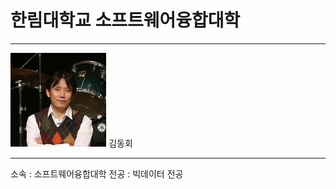 # 한림대학교 소프트웨어융합대학
---
<img src=kdh.png height=150 widht=150>
김동회

---

소속 : 소프트웨어융합대학
전공 : 빅데이터 전공

